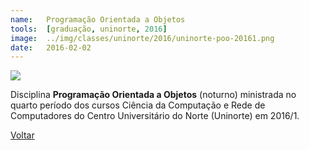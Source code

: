 ```yaml
---
name:  	Programação Orientada a Objetos
tools: 	[graduação, uninorte, 2016]
image: 	../img/classes/uninorte/2016/uninorte-poo-20161.png
date: 	2016-02-02
---
```


![](../img/classes/uninorte/2016/uninorte-poo-20161.png)

Disciplina **Programação Orientada a Objetos** (noturno) ministrada no quarto período dos cursos Ciência da Computação e Rede de Computadores do Centro Universitário do Norte (Uninorte) em 2016/1.

<p class="text-center">
	<a class="btn btn-outline-primary mt-1" href="{{ site.baseurl }}/classes/">Voltar</a>
</p>
